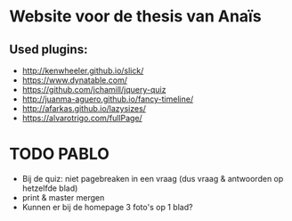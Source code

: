 # Website voor de thesis van Anaïs

## Used plugins:

* http://kenwheeler.github.io/slick/
* https://www.dynatable.com/
* https://github.com/jchamill/jquery-quiz
* http://juanma-aguero.github.io/fancy-timeline/
* http://afarkas.github.io/lazysizes/
* https://alvarotrigo.com/fullPage/


# TODO PABLO


* Bij de quiz: niet pagebreaken in een vraag (dus vraag & antwoorden op hetzelfde blad)
* print & master mergen
* Kunnen er bij de homepage 3 foto's op 1 blad? 